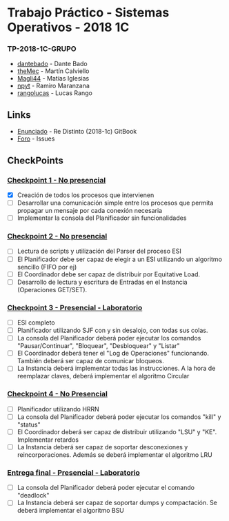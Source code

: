 # Trabajo Práctico - Sistemas Operativos - 2018 1C
### TP-2018-1C-GRUPO

* [dantebado](https://github.com/dantebado) - Dante Bado
* [theMec](https://github.com/theMec) - Martín Calviello
* [Magli44](https://github.com/Magli44) - Matías Iglesias
* [npyt](https://github.com/npyt) - Ramiro Maranzana
* [rangolucas](https://github.com/rangolucas) - Lucas Rango

## Links

* [Enunciado](https://sisoputnfrba.gitbook.io/re-distinto/) - Re Distinto (2018-1c) GitBook
* [Foro](https://github.com/sisoputnfrba/foro/issues) - Issues

## CheckPoints

### [Checkpoint 1 - No presencial](https://github.com/sisoputnfrba/2018-1c-re-distinto/blob/master/descripcion-entregas.md#checkpoint-1---no-presencial)

- [X] Creación de todos los procesos que intervienen
- [ ] Desarrollar una comunicación simple entre los procesos que permita propagar un mensaje por cada conexión necesaria
- [ ] Implementar la consola del Planificador sin funcionalidades

### [Checkpoint 2 - No presencial](https://sisoputnfrba.gitbook.io/re-distinto/descripcion-de-las-entregas#checkpoint-2-no-presencial)

- [ ] Lectura de scripts y utilización del Parser del proceso ESI
- [ ] El Planificador debe ser capaz de elegir a un ESI utilizando un algoritmo sencillo (FIFO por ej)
- [ ] El Coordinador debe ser capaz de distribuir por Equitative Load.
- [ ] Desarrollo de lectura y escritura de Entradas en el Instancia (Operaciones GET/SET).

### [Checkpoint 3 - Presencial - Laboratorio](https://sisoputnfrba.gitbook.io/re-distinto/descripcion-de-las-entregas#checkpoint-3-presencial-laboratorio)

- [ ] ESI completo
- [ ] Planificador utilizando SJF con y sin desalojo, con todas sus colas.
- [ ] La consola del Planificador deberá poder ejecutar los comandos "Pausar/Continuar", "Bloquear", "Desbloquear" y "Listar"
- [ ] El Coordinador deberá tener el "Log de Operaciones" funcionando. También deberá ser capaz de comunicar bloqueos.
- [ ] La Instancia deberá implementar todas las instrucciones. A la hora de reemplazar claves, deberá implementar el algoritmo Circular

### [Checkpoint 4 - No Presencial](https://sisoputnfrba.gitbook.io/re-distinto/descripcion-de-las-entregas#checkpoint-4-no-presencial)

- [ ] Planificador utilizando HRRN
- [ ] La consola del Planificador deberá poder ejecutar los comandos "kill" y "status"
- [ ] El Coordinador deberá ser capaz de distribuir utilizando "LSU" y "KE". Implementar retardos
- [ ] La Instancia deberá ser capaz de soportar desconexiones y reincorporaciones. Además se deberá implementar el algoritmo LRU

### [Entrega final - Presencial - Laboratorio](https://sisoputnfrba.gitbook.io/re-distinto/descripcion-de-las-entregas#entrega-final-presencial-laboratorio)

- [ ]  La consola del Planificador deberá poder ejecutar el comando "deadlock"
- [ ]  La Instancia deberá ser capaz de soportar dumps y compactación. Se deberá implementar el algoritmo BSU

